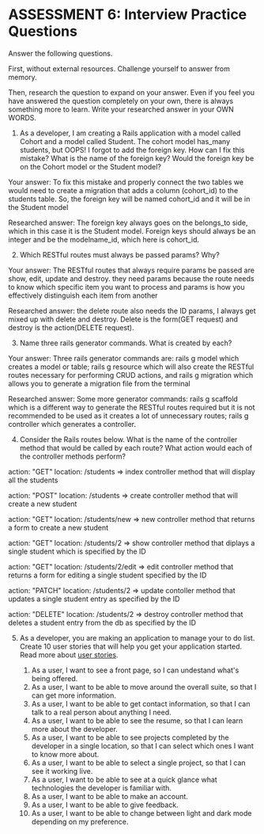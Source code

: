 # ASSESSMENT 6: Interview Practice Questions

Answer the following questions.

First, without external resources. Challenge yourself to answer from memory.

Then, research the question to expand on your answer. Even if you feel you have answered the question completely on your own, there is always something more to learn. Write your researched answer in your OWN WORDS.

1. As a developer, I am creating a Rails application with a model called Cohort and a model called Student. The cohort model has_many students, but OOPS! I forgot to add the foreign key. How can I fix this mistake? What is the name of the foreign key? Would the foreign key be on the Cohort model or the Student model?

Your answer:  To fix this mistake and properly connect the two tables we would need to create a migration that adds a column (cohort_id) to the students table. So, the foreign key will be named cohort_id and it will be in the Student model

Researched answer: The foreign key always goes on the belongs_to side,  which in this case it is the Student model. Foreign keys should always be an integer and be the modelname_id, which here is cohort_id.

2. Which RESTful routes must always be passed params? Why?

Your answer: The RESTful routes that always require params be passed are show, edit, update and destroy. they need params because the route needs to know which specific item you want to process and params is how you effectively distinguish each item from another

Researched answer: the delete route also needs the ID params, I always get mixed up with delete and destroy. Delete is the form(GET request) and destroy is the action(DELETE request).

3. Name three rails generator commands. What is created by each?

Your answer: Three rails generator commands are: rails g model which creates a model or table; rails g resource which will also create the RESTful routes necessary for performing CRUD actions, and rails g migration which allows you to generate a migration file from the terminal

Researched answer: Some more generator commands: rails g scaffold which is a different way to generate the RESTful routes required but it is not recommended to be used as it creates a lot of unnecessary routes; rails g controller which generates a controller.

4. Consider the Rails routes below. What is the name of the controller method that would be called by each route? What action would each of the controller methods perform?

action: "GET" location: /students => index controller method that will display all the students

action: "POST" location: /students => create controller method that will create a new student

action: "GET" location: /students/new => new controller method that returns a form to create a new student

action: "GET" location: /students/2 => show controller method that diplays a single student which is specified by the ID

action: "GET" location: /students/2/edit => edit controller method that returns a form for editing a single student specified by the ID

action: "PATCH" location: /students/2 => update contoller method that updates a single student entry as specified by the ID

action: "DELETE" location: /students/2 => destroy controller method that deletes a student entry from the db as specified by the ID

5. As a developer, you are making an application to manage your to do list. Create 10 user stories that will help you get your application started. Read more about [user stories](https://www.atlassian.com/agile/project-management/user-stories).

    1.  As a user, I want to see a front page, so I can undestand what's being offered.
    2.  As a user, I want to be able to move around the overall suite, so that I can get more information.
    3.  As a user, I want to be able to get contact information, so that I can talk to a real person about anything I need.
    4.  As a user, I want to be able to see the resume, so that I can learn more about the developer.
    5.  As a user, I want to be able to see projects completed by the developer in a single location, so that I can select which ones I want to know more about.
    6.  As a user, I want to be able to select a single project, so that I can see it working live.
    7.  As a user, I want to be able to see at a quick glance what technologies the developer is familiar with.
    8.  As a user, I want to be able to make an account.
    9.  As a user, I want to be able to give feedback.
    10.  As a user, I want to be able to change between light and dark mode depending on my preference.
